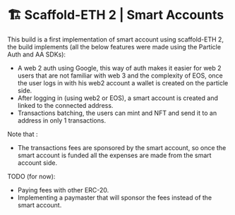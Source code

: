 # 🏗 Scaffold-ETH 2 | Smart Accounts

This build is a first implementation of smart account using scaffold-ETH 2, the build implements (all the below features were made using the Particle Auth and AA SDKs):
- A web 2 auth using Google, this way of auth makes it easier for web 2 users that are not familiar with web 3 and the complexity of EOS, once the user logs in with his web2 account a wallet is created on the particle side.
- After logging in (using web2 or EOS), a smart account is created and linked to the connected address.
- Transactions batching, the users can mint and NFT and send it to an address in only 1 transactions.

Note that :
- The transactions fees are sponsored by the smart account, so once the smart account is funded all the expenses are made from the smart account side.

TODO (for now):
- Paying fees with other ERC-20.
- Implementing a paymaster that will sponsor the fees instead of the smart account.